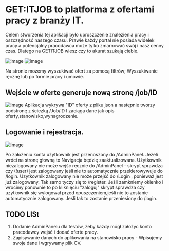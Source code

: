 # GET:ITJOB to platforma z ofertami pracy z branży IT.

Celem stworzenia tej aplikacji było uproszczenie znalezienia pracy i oszczędność naszego czasu. Prawie każdy 
portal nie posiada widelek pracy a potencjalny pracodawca może tylko zmarnować swój i nasz cenny czas.
Dlatego na GETITJOB wiesz czy to akurat szukają ciebie.

![image](https://github.com/Idzikowski20/GETITJOB/assets/143029584/07b1bd87-0c0c-404d-8be0-00f069a48ceb)
![image](https://github.com/Idzikowski20/GETITJOB/assets/143029584/30223eb7-d273-48e2-b9b3-004754543d15)

Na stronie możemy wyszukiwać ofert za pomocą filtrów; Wyszukiwanie ręcznę lub po formie pracy i umowie.

## Wejście w oferte generuje nową stronę /job/ID

![image](https://github.com/Idzikowski20/GETITJOB/assets/143029584/d3484ce2-97e4-4f5f-be1e-b5b83a88bd5b)
Aplikacja wykrywa "ID" oferty z pliku json a następnie tworzy podstronę z ścieżką /Job/ID
I zaciąga dane jak opis oferty,stanowisko,wynagrodzenie. 


## Logowanie i rejestracja.

![image](https://github.com/Idzikowski20/GETITJOB/assets/143029584/b72ce130-7df8-474d-8a7e-45521bf6e6eb)

Po założeniu konta użytkownik jest przenoszony do /AdminPanel. Jeżeli wróci na stronę głowną to Navigacja będzię zaaktualizowana.
Użytkownik niezalogowany nie może wejść ręcznie do /AdminPanel - skrypt sprawdza czy (!user) jest zalogowany jeśli nie to automatycznie przekierowywuje do /login.
Uzytkownik zalogowany nie może przejść do /Login , ponieważ jest już zalogowany. Tak samo tyczy się to /register.
Jeśli zamkniemy okienko i wrocimy ponownie to po kliknięciu "zaloguj" skrypt sprawdza czy uzytkownik się wylogował przed opuszczeniem,jeśli nie to zostanie automatycznie zalogowany.
Jeśli tak to zostanie przeniesiony do /login.

## TODO LISt
1. Dodanie AdminPanelu dla testów, żeby każdy mógł założyc konto pracodawcy wejść i dodać oferte pracy.
2. Zapisywanie danych do aplikowania na stanowisko pracy - Wpisujemy swoje dane i wgrywamy plik CV.

